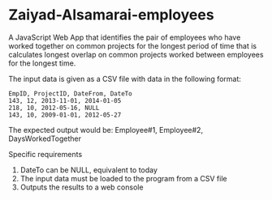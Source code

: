 # Zaiyad-Alsamarai-employees
A JavaScript Web App that identifies the pair of employees who have worked together on common projects for the longest period of time that is calculates longest overlap on common projects worked between employees for the longest time.

The input data is given as a CSV file with data in the following format: 
```
EmpID, ProjectID, DateFrom, DateTo
143, 12, 2013-11-01, 2014-01-05
218, 10, 2012-05-16, NULL
143, 10, 2009-01-01, 2012-05-27
```

The expected output would be:
Employee#1, Employee#2, DaysWorkedTogether 

Specific requirements
1) DateTo can be NULL, equivalent to today
2) The input data must be loaded to the program from a CSV file
3) Outputs the results to a web console